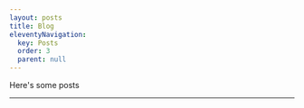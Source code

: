 ```yaml
---
layout: posts
title: Blog
eleventyNavigation:
  key: Posts
  order: 3
  parent: null
---
```

Here's some posts

<hr>

